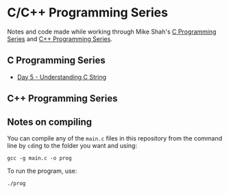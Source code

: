 # C/C++ Programming Series

Notes and code made while working through Mike Shah's [C Programming Series](https://www.youtube.com/playlist?list=PLvv0ScY6vfd8M-Mi_Vyrg7KgISTW3Sklt) and [C++ Programming Series](https://www.youtube.com/watch?v=LGOgNqkRMs0&list=PLvv0ScY6vfd8j-tlhYVPYgiIyXduu6m-L).

## C Programming Series

- [Day 5 - Understanding C String](/day_5/day_5.md)

## C++ Programming Series

## Notes on compiling

You can compile any of the `main.c` files in this repository from the command line by `cd`ing to the folder you want and using:

```
gcc -g main.c -o prog
``` 

To run the program, use:

```
./prog
```
